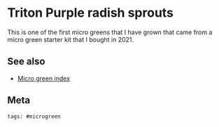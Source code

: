 # Triton Purple radish sprouts

This is one of the first micro greens that I have grown that came from a micro
green starter kit that I bought in 2021.

## See also

- [Micro green index](../434)

## Meta

    tags: #microgreen
